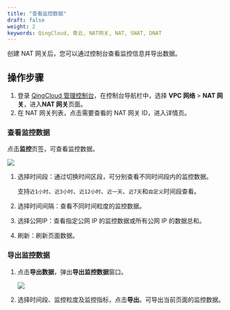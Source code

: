 ```yaml
---
title: "查看监控数据"
draft: false
weight: 2
keywords: QingCloud, 青云, NAT网关, NAT, SNAT, DNAT
---
```


创建 NAT 网关后，您可以通过控制台查看监控信息并导出数据。

##  操作步骤

1. 登录 [QingCloud 管理控制台](https://console.qingcloud.com/login)，在控制台导航栏中，选择 **VPC 网络** > **NAT 网关**，进入**NAT 网关**页面。
2. 在 NAT 网关列表，点击需要查看的 NAT 网关 ID，进入详情页。

### 查看监控数据

点击**监控**页签，可查看监控数据。

![](../../../_images/moni_warn.png)

1. 选择时间段：通过切换时间区段，可分别查看不同时间段内的监控数据。

   支持`近1小时`、`近3小时`、`近12小时`、`近一天`、`近7天`和`自定义`时间段查看。

2. 选择时间间隔：查看不同时间粒度的监控数据。

3. 选择公网IP：查看指定公网 IP 的监控数据或所有公网 IP 的数据总和。

4. 刷新：刷新页面数据。

### 导出监控数据

1. 点击**导出数据**，弹出**导出监控数据**窗口。

   ![](../../../_images/export_data.png)

2. 选择时间段、监控粒度及监控指标，点击**导出**。可导出当前页面的监控数据。

